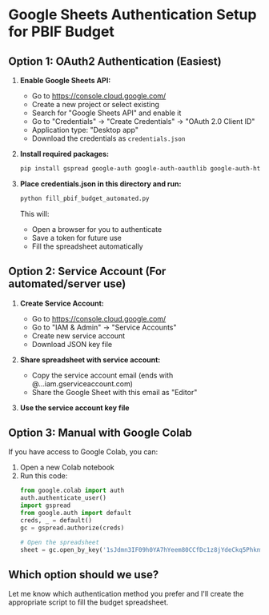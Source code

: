 # Google Sheets Authentication Setup for PBIF Budget

## Option 1: OAuth2 Authentication (Easiest)

1. **Enable Google Sheets API:**
   - Go to https://console.cloud.google.com/
   - Create a new project or select existing
   - Search for "Google Sheets API" and enable it
   - Go to "Credentials" → "Create Credentials" → "OAuth 2.0 Client ID"
   - Application type: "Desktop app"
   - Download the credentials as `credentials.json`

2. **Install required packages:**
   ```bash
   pip install gspread google-auth google-auth-oauthlib google-auth-httplib2
   ```

3. **Place credentials.json in this directory and run:**
   ```bash
   python fill_pbif_budget_automated.py
   ```
   
   This will:
   - Open a browser for you to authenticate
   - Save a token for future use
   - Fill the spreadsheet automatically

## Option 2: Service Account (For automated/server use)

1. **Create Service Account:**
   - Go to https://console.cloud.google.com/
   - Go to "IAM & Admin" → "Service Accounts"
   - Create new service account
   - Download JSON key file

2. **Share spreadsheet with service account:**
   - Copy the service account email (ends with @...iam.gserviceaccount.com)
   - Share the Google Sheet with this email as "Editor"

3. **Use the service account key file**

## Option 3: Manual with Google Colab

If you have access to Google Colab, you can:

1. Open a new Colab notebook
2. Run this code:
   ```python
   from google.colab import auth
   auth.authenticate_user()
   import gspread
   from google.auth import default
   creds, _ = default()
   gc = gspread.authorize(creds)
   
   # Open the spreadsheet
   sheet = gc.open_by_key('1sJdmn3IF09h0YA7hYeem80CCfDc1z8jYdeCkq5Phknw')
   ```

## Which option should we use?

Let me know which authentication method you prefer and I'll create the appropriate script to fill the budget spreadsheet.